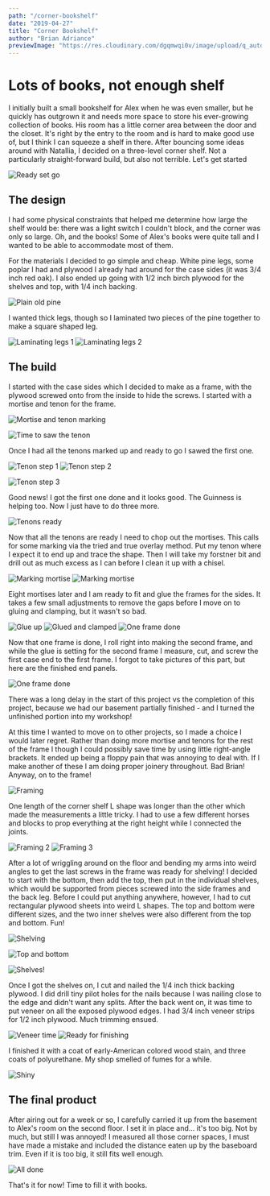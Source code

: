 ```yaml
---
path: "/corner-bookshelf"
date: "2019-04-27"
title: "Corner Bookshelf"
author: "Brian Adriance"
previewImage: "https://res.cloudinary.com/dgqmwqi0v/image/upload/q_auto,f_auto,w_400/blog-posts/cornershelf/IMG_3766_pil01d"
---
```


# Lots of books, not enough shelf

I initially built a small bookshelf for Alex when he was even smaller, but he quickly has outgrown it and needs more space to store his ever-growing collection of books. His room has a little corner area between the door and the closet. It's right by the entry to the room and is hard to make good use of, but I think I can squeeze a shelf in there. After bouncing some ideas around with Natallia, I decided on a three-level corner shelf. Not a particularly straight-forward build, but also not terrible. Let's get started

![Ready set go](https://res.cloudinary.com/dgqmwqi0v/image/upload/q_auto,f_auto,w_2048/blog-posts/cornershelf/IMG_20180224_220002586_eylilc)

## The design
I had some physical constraints that helped me determine how large the shelf would be: there was a light switch I couldn't block, and the corner was only so large. Oh, and the books! Some of Alex's books were quite tall and I wanted to be able to accommodate most of them.

For the materials I decided to go simple and cheap. White pine legs, some poplar I had and plywood I already had around for the case sides (it was 3/4 inch red oak). I also ended up going with 1/2 inch birch plywood for the shelves and top, with 1/4 inch backing.

![Plain old pine](https://res.cloudinary.com/dgqmwqi0v/image/upload/q_auto,f_auto,w_2048/blog-posts/cornershelf/IMG_20180224_212720_be095y)

I wanted thick legs, though so I laminated two pieces of the pine together to make a square shaped leg.

![Laminating legs 1](https://res.cloudinary.com/dgqmwqi0v/image/upload/q_auto,f_auto,w_1024/blog-posts/cornershelf/IMG_20180225_182931397_nof577)
![Laminating legs 2](https://res.cloudinary.com/dgqmwqi0v/image/upload/q_auto,f_auto,w_1024/blog-posts/cornershelf/IMG_20180224_221847074_cbafmg)

## The build
I started with the case sides which I decided to make as a frame, with the plywood screwed onto from the inside to hide the screws. I started with a mortise and tenon for the frame.

![Mortise and tenon marking](https://res.cloudinary.com/dgqmwqi0v/image/upload/q_auto,f_auto,w_2048/blog-posts/cornershelf/IMG_20180317_152624878_l2jhs5)

![Time to saw the tenon](https://res.cloudinary.com/dgqmwqi0v/image/upload/q_auto,f_auto,w_2048/blog-posts/cornershelf/IMG_20180317_142448007_qmnclv)

Once I had all the tenons marked up and ready to go I sawed the first one.

![Tenon step 1](https://res.cloudinary.com/dgqmwqi0v/image/upload/q_auto,f_auto,w_1024/blog-posts/cornershelf/IMG_20180317_143351921_pw8vqp)
![Tenon step 2](https://res.cloudinary.com/dgqmwqi0v/image/upload/q_auto,f_auto,w_1024/blog-posts/cornershelf/IMG_20180317_204507106_vgm1o0)

![Tenon step 3](https://res.cloudinary.com/dgqmwqi0v/image/upload/q_auto,f_auto,w_2048/blog-posts/cornershelf/IMG_20180317_153518003_abz0mm)

Good news! I got the first one done and it looks good. The Guinness is helping too. Now I just have to do three more.

![Tenons ready](https://res.cloudinary.com/dgqmwqi0v/image/upload/q_auto,f_auto,w_2048/blog-posts/cornershelf/IMG_20180317_205942694_hcqrkh)

Now that all the tenons are ready I need to chop out the mortises. This calls for some marking via the tried and true overlay method. Put my tenon where I expect it to end up and trace the shape. Then I will take my forstner bit and drill out as much excess as I can before I clean it up with a chisel.

![Marking mortise](https://res.cloudinary.com/dgqmwqi0v/image/upload/q_auto,f_auto,w_1024/blog-posts/cornershelf/IMG_20180318_170936854_z2lfwf)
![Marking mortise](https://res.cloudinary.com/dgqmwqi0v/image/upload/q_auto,f_auto,w_1024/blog-posts/cornershelf/IMG_20180318_171248027_lkqonk)

Eight mortises later and I am ready to fit and glue the frames for the sides. It takes a few small adjustments to remove the gaps before I move on to gluing and clamping, but it wasn't so bad.

![Glue up](https://res.cloudinary.com/dgqmwqi0v/image/upload/q_auto,f_auto,w_2048/blog-posts/cornershelf/IMG_20180324_204621125_s3ef5s)
![Glued and clamped](https://res.cloudinary.com/dgqmwqi0v/image/upload/q_auto,f_auto,w_2048/blog-posts/cornershelf/IMG_20180324_143052392_t1dqr5)
![One frame done](https://res.cloudinary.com/dgqmwqi0v/image/upload/q_auto,f_auto,w_2048/blog-posts/cornershelf/IMG_20180324_153633580_ovvlmp)

Now that one frame is done, I roll right into making the second frame, and while the glue is setting for the second frame I measure, cut, and screw the first case end to the first frame. I forgot to take pictures of this part, but here are the finished end panels.

![One frame done](https://res.cloudinary.com/dgqmwqi0v/image/upload/q_auto,f_auto,w_2048/blog-posts/cornershelf/IMG_2751_ww1rfv)

There was a long delay in the start of this project vs the completion of this project, because we had our basement partially finished - and I turned the unfinished portion into my workshop!

At this time I wanted to move on to other projects, so I made a choice I would later regret. Rather than doing more mortise and tenons for the rest of the frame I though I could possibly save time by using little right-angle brackets. It ended up being a floppy pain that was annoying to deal with. If I make another of these I am doing proper joinery throughout. Bad Brian! Anyway, on to the frame!

![Framing](https://res.cloudinary.com/dgqmwqi0v/image/upload/q_auto,f_auto,w_2048/blog-posts/cornershelf/IMG_2756_zbq7e0)

One length of the corner shelf L shape was longer than the other which made the measurements a little tricky. I had to use a few different horses and blocks to prop everything at the right height while I connected the joints.

![Framing 2](https://res.cloudinary.com/dgqmwqi0v/image/upload/q_auto,f_auto,w_1024/blog-posts/cornershelf/IMG_2782_hvxk8e)
![Framing 3](https://res.cloudinary.com/dgqmwqi0v/image/upload/q_auto,f_auto,w_1024/blog-posts/cornershelf/IMG_2784_bkxahw)

After a lot of wriggling around on the floor and bending my arms into weird angles to get the last screws in the frame was ready for shelving! I decided to start with the bottom, then add the top, then put in the individual shelves, which would be supported from pieces screwed into the side frames and the back leg. Before I could put anything anywhere, however, I had to cut rectangular plywood sheets into weird L shapes. The top and bottom were different sizes, and the two inner shelves were also different from the top and bottom. Fun!

![Shelving](https://res.cloudinary.com/dgqmwqi0v/image/upload/q_auto,f_auto,w_2048/blog-posts/cornershelf/IMG_3653_z1h5cs)

![Top and bottom](https://res.cloudinary.com/dgqmwqi0v/image/upload/q_auto,f_auto,w_2048/blog-posts/cornershelf/IMG_3024_xartmp)

![Shelves!](https://res.cloudinary.com/dgqmwqi0v/image/upload/q_auto,f_auto,w_2048/blog-posts/cornershelf/IMG_3659_kz5rfg)

Once I got the shelves on, I cut and nailed the 1/4 inch thick backing plywood. I did drill tiny pilot holes for the nails because I was nailing close to the edge and didn't want any splits. After the back went on, it was time to put veneer on all the exposed plywood edges. I had 3/4 inch veneer strips for 1/2 inch plywood. Much trimming ensued. 

![Veneer time](https://res.cloudinary.com/dgqmwqi0v/image/upload/q_auto,f_auto,w_2048/blog-posts/cornershelf/IMG_3712_dvu89i)
![Ready for finishing](https://res.cloudinary.com/dgqmwqi0v/image/upload/q_auto,f_auto,w_2048/blog-posts/cornershelf/IMG_3689_vqj7ak)

I finished it with a coat of early-American colored wood stain, and three coats of polyurethane. My shop smelled of fumes for a while.

![Shiny](https://res.cloudinary.com/dgqmwqi0v/image/upload/q_auto,f_auto,w_2048/blog-posts/cornershelf/IMG_3766_pil01d)

## The final product

After airing out for a week or so, I carefully carried it up from the basement to Alex's room on the second floor. I set it in place and... it's too big. Not by much, but still I was annoyed! I measured all those corner spaces, I must have made a mistake and included the distance eaten up by the baseboard trim. Even if it is too big, it still fits well enough.

![All done](https://res.cloudinary.com/dgqmwqi0v/image/upload/q_auto,f_auto,w_2048/blog-posts/cornershelf/IMG_3784_ws9og1)

That's it for now! Time to fill it with books.

